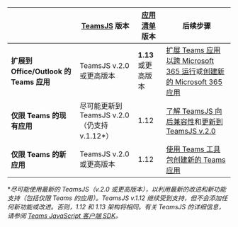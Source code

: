 |                  |[TeamsJS](/javascript/api/overview/msteams-client) 版本 | [应用清单](../resources/schema/manifest-schema.md)版本| 后续步骤|
|------------------|---------|--------|---|
|**扩展到 Office/Outlook 的 Teams 应用**| TeamsJS v.2.0 或更高版本  | **1.13** 或更高版本 | [扩展 Teams 应用以跨 Microsoft 365 运行](../m365-apps/extend-m365-teams-personal-tab.md)或[创建新的 Microsoft 365 应用](../m365-apps/extend-m365-teams-personal-tab.md#quickstart) |
|**仅限 Teams 的现有应用**| 尽可能更新到 TeamsJS v.2.0（仍支持 v.1.12*）  | 1.12 | [了解 TeamsJS 向后兼容性](../tabs/how-to/using-teams-client-sdk.md#backwards-compatibility)和[更新到 TeamsJS v.2.0](../tabs/how-to/using-teams-client-sdk.md#updating-to-the-teams-client-sdk-v200)|
|**仅限 Teams 的新应用**| TeamsJS v.2.0 或更高版本 | 1.12 | [使用 Teams 工具包创建新的 Teams 应用](../toolkit/create-new-project.md)|

**尽可能使用最新的 TeamsJS（v.2.0 或更高版本），以利用最新的改进和新功能支持（包括仅限 Teams 的应用）。TeamsJS v.1.12 继续受到支持，但不会添加任何新功能或改进。否则，1.12 和 1.13 架构将相同。有关 TeamsJS 的详细信息，请参阅 [Teams JavaScript 客户端 SDK](../tabs/how-to/using-teams-client-sdk.md)。*
